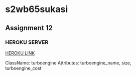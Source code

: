 # s2wb65sukasi

## Assignment 12
### HEROKU SERVER
[HEROKU LINK](https://dashboard.heroku.com/apps/s2db65sukasi)

ClassName: turboengine
Attributes: turboengine_name, size, turboengine_cost
